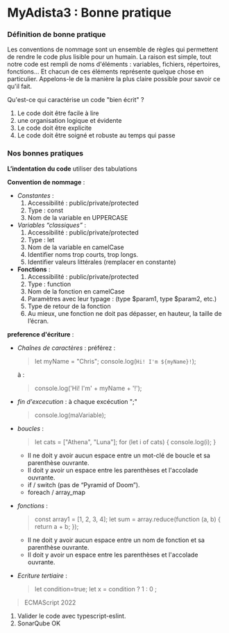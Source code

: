 # MyAdista3 : Bonne pratique

### Définition de bonne pratique
Les conventions de nommage sont un ensemble de règles qui permettent de rendre le code plus lisible pour un humain. La raison est simple, tout notre code est rempli de noms d'éléments : variables, fichiers, répertoires, fonctions... Et chacun de ces éléments représente quelque chose en particulier. Appelons-le de la manière la plus claire possible pour savoir ce qu'il fait. 

Qu'est-ce qui caractérise un code "bien écrit" ?
1. Le code doit être facile à lire
2. une organisation logique et évidente
3. Le code doit être explicite 
4. Le code doit être soigné et robuste au temps qui passe

### Nos bonnes pratiques

**L’indentation du code**
utiliser des tabulations

**Convention de nommage** :
* *Constantes* :
    1. Accessibilité : public/private/protected
    2. Type : const
    3. Nom de la variable en UPPERCASE
* *Variables “classiques”* :
    1. Accessibilité : public/private/protected
    2. Type : let
    3. Nom de la variable en camelCase
    4. Identifier noms trop courts, trop longs.
    5. Identifier valeurs littérales (remplacer en constante)
* **Fonctions** :
    1. Accessibilité : public/private/protected
    2. Type : function
    3. Nom de la fonction en camelCase
    4. Paramètres avec leur typage : (type $param1, type $param2, etc.)
    5. Type de retour de la fonction
    6. Au mieux, une fonction ne doit pas dépasser, en hauteur, la taille de l’écran.

**preference d'écriture** :
* *Chaînes de caractères* :
    préférez :
    >let myName = "Chris";
    console.log(`Hi! I'm ${myName}!`);  

    à :
    >console.log('Hi! I\'m' + myName + '!');
* *fin d'excecution* :
    à chaque excécution ";"
    > console.log(maVariable);
* *boucles* : 
    >let cats = ["Athena", "Luna"];
    for (let i of cats) {
    console.log(i);
    }
    * Il ne doit y avoir aucun espace entre un mot-clé de boucle et sa parenthèse ouvrante.
    * Il doit y avoir un espace entre les parenthèses et l'accolade ouvrante.
    * if / switch (pas de “Pyramid of Doom”).
    * foreach / array_map
* *fonctions* : 
    >const array1 = [1, 2, 3, 4];
    let sum = array.reduce(function (a, b) {
    return a + b;
    });
    * Il ne doit y avoir aucun espace entre un nom de fonction et sa parenthèse ouvrante.
    * Il doit y avoir un espace entre les parenthèses et l'accolade ouvrante.
* *Ecriture tertiaire* : 
    >let condition=true;
    let x = condition ? 1 : 0 ;

>ECMAScript 2022





1. Valider le code avec typescript-eslint.
2. SonarQube OK